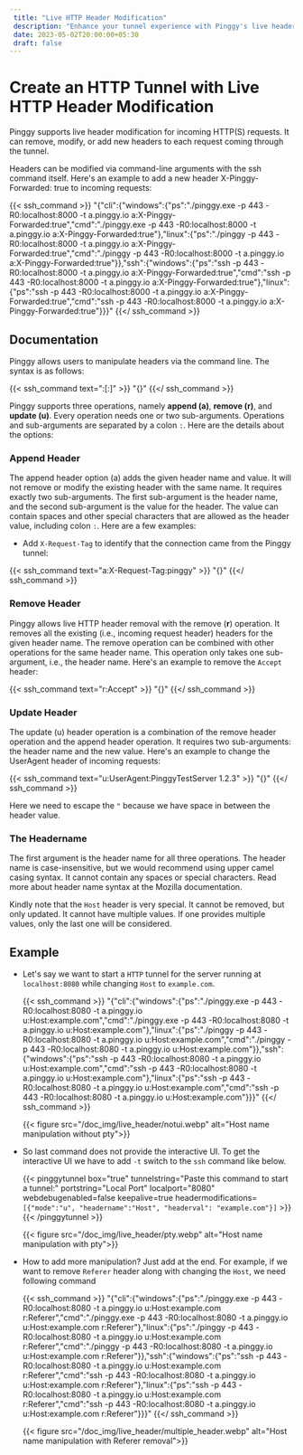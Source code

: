 ```yaml
---
 title: "Live HTTP Header Modification" 
 description: "Enhance your tunnel experience with Pinggy's live header modification. Effortlessly add, remove, or update headers using command-line arguments for secure outcomes."
 date: 2023-05-02T20:00:00+05:30 
 draft: false 
---
```


# Create an HTTP Tunnel with Live HTTP Header Modification

Pinggy supports live header modification for incoming HTTP(S) requests. It can remove, modify, or add new headers to each request coming through the tunnel.

Headers can be modified via command-line arguments with the ssh command itself. Here's an example to add a new header X-Pinggy-Forwarded: true to incoming requests:

{{< ssh_command >}}
"{\"cli\":{\"windows\":{\"ps\":\"./pinggy.exe -p 443 -R0:localhost:8000 -t a.pinggy.io a:X-Pinggy-Forwarded:true\",\"cmd\":\"./pinggy.exe -p 443 -R0:localhost:8000 -t a.pinggy.io a:X-Pinggy-Forwarded:true\"},\"linux\":{\"ps\":\"./pinggy -p 443 -R0:localhost:8000 -t a.pinggy.io a:X-Pinggy-Forwarded:true\",\"cmd\":\"./pinggy -p 443 -R0:localhost:8000 -t a.pinggy.io a:X-Pinggy-Forwarded:true\"}},\"ssh\":{\"windows\":{\"ps\":\"ssh -p 443 -R0:localhost:8000 -t a.pinggy.io a:X-Pinggy-Forwarded:true\",\"cmd\":\"ssh -p 443 -R0:localhost:8000 -t a.pinggy.io a:X-Pinggy-Forwarded:true\"},\"linux\":{\"ps\":\"ssh -p 443 -R0:localhost:8000 -t a.pinggy.io a:X-Pinggy-Forwarded:true\",\"cmd\":\"ssh -p 443 -R0:localhost:8000 -t a.pinggy.io a:X-Pinggy-Forwarded:true\"}}}"
{{</ ssh_command >}}

## Documentation

Pinggy allows users to manipulate headers via the command line. The syntax is as follows:

{{< ssh_command text="<operation>:<headername>[:<optional value>]" >}}
"{}"
{{</ ssh_command >}}

Pinggy supports three operations, namely **append (a)**, **remove (r)**, and **update (u)**. Every operation needs one or two sub-arguments. Operations and sub-arguments are separated by a colon `:`. Here are the details about the options:

### Append Header

The append header option (a) adds the given header name and value. It will not remove or modify the existing header with the same name. It requires exactly two sub-arguments. The first sub-argument is the header name, and the second sub-argument is the value for the header. The value can contain spaces and other special characters that are allowed as the header value, including colon `:`. Here are a few examples:

- Add `X-Request-Tag` to identify that the connection came from the Pinggy tunnel:

{{< ssh_command text="a:X-Request-Tag:pinggy" >}}
"{}"
{{</ ssh_command >}}

### Remove Header

Pinggy allows live HTTP header removal with the remove (**r**) operation. It removes all the existing (i.e., incoming request header) headers for the given header name. The remove operation can be combined with other operations for the same header name. This operation only takes one sub-argument, i.e., the header name. Here's an example to remove the `Accept` header:

{{< ssh_command text="r:Accept" >}}
"{}"
{{</ ssh_command >}}

### Update Header

The update (u) header operation is a combination of the remove header operation and the append header operation. It requires two sub-arguments: the header name and the new value. Here's an example to change the UserAgent header of incoming requests:

{{< ssh_command text="u:UserAgent:PinggyTestServer 1.2.3" >}}
"{}"
{{</ ssh_command >}}

Here we need to escape the `"` because we have space in between the header value.

### The Headername

The first argument is the header name for all three operations. The header name is case-insensitive, but we would recommend using upper camel casing syntax. It cannot contain any spaces or special characters. Read more about header name syntax at the Mozilla documentation.

Kindly note that the `Host` header is very special. It cannot be removed, but only updated. It cannot have multiple values. If one provides multiple values, only the last one will be considered.

## Example

- Let's say we want to start a `HTTP` tunnel for the server running at `localhost:8080` while changing `Host` to `example.com`.

  {{< ssh_command >}}
  "{\"cli\":{\"windows\":{\"ps\":\"./pinggy.exe -p 443 -R0:localhost:8080 -t a.pinggy.io u:Host:example.com\",\"cmd\":\"./pinggy.exe -p 443 -R0:localhost:8080 -t a.pinggy.io u:Host:example.com\"},\"linux\":{\"ps\":\"./pinggy -p 443 -R0:localhost:8080 -t a.pinggy.io u:Host:example.com\",\"cmd\":\"./pinggy -p 443 -R0:localhost:8080 -t a.pinggy.io u:Host:example.com\"}},\"ssh\":{\"windows\":{\"ps\":\"ssh -p 443 -R0:localhost:8080 -t a.pinggy.io u:Host:example.com\",\"cmd\":\"ssh -p 443 -R0:localhost:8080 -t a.pinggy.io u:Host:example.com\"},\"linux\":{\"ps\":\"ssh -p 443 -R0:localhost:8080 -t a.pinggy.io u:Host:example.com\",\"cmd\":\"ssh -p 443 -R0:localhost:8080 -t a.pinggy.io u:Host:example.com\"}}}"
  {{</ ssh_command >}}

  {{< figure src="/doc_img/live_header/notui.webp" alt="Host name manipulation without pty">}}

- So last command does not provide the interactive UI. To get the interactive UI we have to add `-t` switch to the `ssh` command like below.

  {{< pinggytunnel box="true" tunnelstring="Paste this command to start a tunnel:" portstring="Local Port" localport="8080" webdebugenabled=false keepalive=true headermodifications=`[{"mode":"u", "headername":"Host", "headerval": "example.com"}]` >}}
  {{< /pinggytunnel >}}

  {{< figure src="/doc_img/live_header/pty.webp" alt="Host name manipulation with pty">}}

- How to add more manipulation? Just add at the end. For example, if we want to remove `Referer` header along with changing the `Host`, we need following command

  {{< ssh_command >}}
  "{\"cli\":{\"windows\":{\"ps\":\"./pinggy.exe -p 443 -R0:localhost:8080 -t a.pinggy.io u:Host:example.com r:Referer\",\"cmd\":\"./pinggy.exe -p 443 -R0:localhost:8080 -t a.pinggy.io u:Host:example.com r:Referer\"},\"linux\":{\"ps\":\"./pinggy -p 443 -R0:localhost:8080 -t a.pinggy.io u:Host:example.com r:Referer\",\"cmd\":\"./pinggy -p 443 -R0:localhost:8080 -t a.pinggy.io u:Host:example.com r:Referer\"}},\"ssh\":{\"windows\":{\"ps\":\"ssh -p 443 -R0:localhost:8080 -t a.pinggy.io u:Host:example.com r:Referer\",\"cmd\":\"ssh -p 443 -R0:localhost:8080 -t a.pinggy.io u:Host:example.com r:Referer\"},\"linux\":{\"ps\":\"ssh -p 443 -R0:localhost:8080 -t a.pinggy.io u:Host:example.com r:Referer\",\"cmd\":\"ssh -p 443 -R0:localhost:8080 -t a.pinggy.io u:Host:example.com r:Referer\"}}}"
  {{</ ssh_command >}}

  {{< figure src="/doc_img/live_header/multiple_header.webp" alt="Host name manipulation with Referer removal">}}
